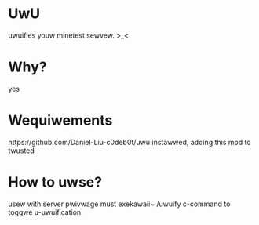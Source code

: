 <h1>UwU</h1>
uwuifies youw minetest sewvew. >_<



<h1>Why?</h1>
yes



<h1>Wequiwements</h1>
https://github.com/Daniel-Liu-c0deb0t/uwu instawwed,
adding this mod to twusted



<h1>How to uwse?</h1>
usew with server pwivwage must exekawaii~ /uwuify c-command to toggwe u-uwuification
